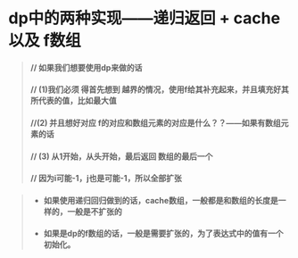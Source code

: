 # dp中的两种实现——递归返回 + cache 以及 f数组



>#### // 如果我们想要使用dp来做的话
>
>####     // (1)我们必须 得首先想到 越界的情况，使用f给其补充起来，并且填充好其所代表的值，比如最大值
>
>####     //(2) 并且想好对应 f的对应和数组元素的对应是什么？？——如果有数组元素的话
>
>####     // (3) 从1开始，从头开始，最后返回 数组的最后一个
>
>####     // 因为i可能-1，j也是可能-1，所以全部扩张



>* #### 如果使用递归回归做到的话，cache数组，一般都是和数组的长度是一样的，一般是不扩张的
>
>* #### 如果是dp的f数组的话，一般是需要扩张的，为了表达式中的值有一个初始化。
>
>



# 
